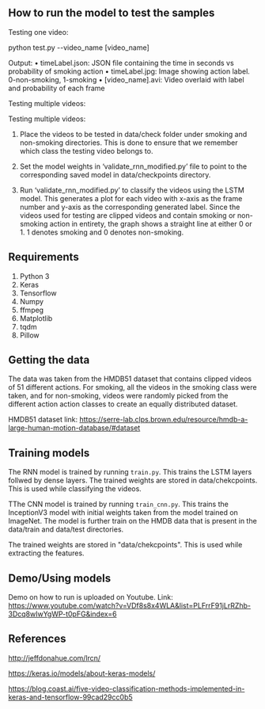 ## How to run the model to test the samples

Testing one video:

python test.py --video_name [video_name]

Output: 
•	timeLabel.json: JSON file containing the time in seconds vs probability of smoking action
•	timeLabel.jpg: Image showing action label. 0-non-smoking, 1-smoking
•	[video_name].avi: Video overlaid with label and probability of each frame

Testing multiple videos:

Testing multiple videos:
1.	Place the videos to be tested in data/check folder under smoking and non-smoking directories. This is done to ensure that we remember which class the testing video belongs to. 

2.	Set the model weights in ‘validate_rnn_modified.py’ file to point to the corresponding saved model in data/checkpoints directory.

3.	Run ‘validate_rnn_modified.py’ to classify the videos using the LSTM model. This generates a plot for each video with x-axis as the frame number and y-axis as the corresponding generated label. Since the videos used for testing are clipped videos and contain smoking or non-smoking action in entirety, the graph shows a straight line at either 0 or 1. 1 denotes smoking and 0 denotes non-smoking.

## Requirements

1.	Python 3
1.	Keras
1.	Tensorflow
1.	Numpy
1.	ffmpeg
1.	Matplotlib
1.	tqdm
1.	Pillow


## Getting the data

The data was taken from the HMDB51 dataset that contains clipped videos of 51 different actions.
For smoking, all the videos in the smoking class were taken, and for non-smoking, videos were randomly picked from the different action action classes to create an equally distributed dataset.

HMDB51 dataset link: https://serre-lab.clps.brown.edu/resource/hmdb-a-large-human-motion-database/#dataset

## Training models

The RNN model is trained by running `train.py`. This trains the LSTM layers follwed by dense layers. 
The trained weights are stored in data/chekcpoints. This is used while classifying the videos.

TThe CNN model is trained by running `train_cnn.py`. This trains the InceptionV3 model with initial weights taken from the model trained on ImageNet. The model is further train on the HMDB data that is present in the data/train and data/test directories.

The trained weights are stored in "data/chekcpoints". This is used while extracting the features.

## Demo/Using models

Demo on how to run is uploaded on Youtube.
Link: https://www.youtube.com/watch?v=VDf8s8x4WLA&list=PLFrrF91jLrRZhb-3Dcq8wIwYgWP-t0pFG&index=6

## References
http://jeffdonahue.com/lrcn/

https://keras.io/models/about-keras-models/

https://blog.coast.ai/five-video-classification-methods-implemented-in-keras-and-tensorflow-99cad29cc0b5



